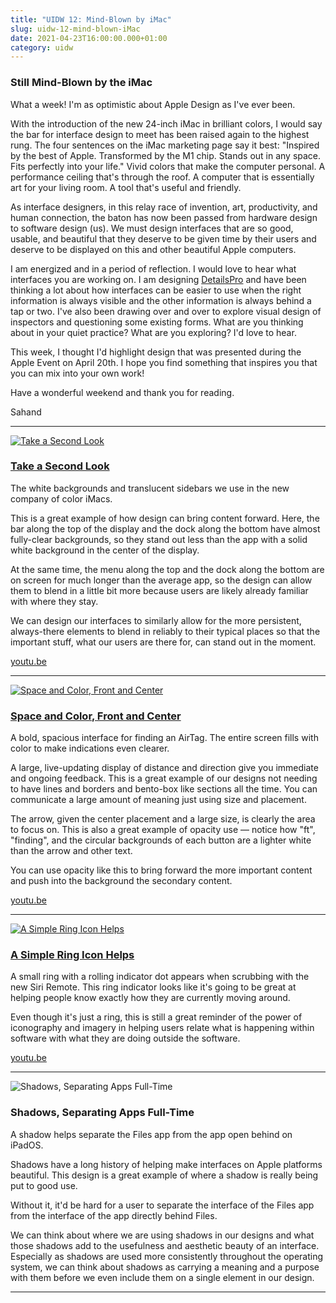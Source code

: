 ```yaml
---
title: "UIDW 12: Mind-Blown by iMac"
slug: uidw-12-mind-blown-iMac
date: 2021-04-23T16:00:00.000+01:00
category: uidw
---
```


### Still Mind-Blown by the iMac

What a week! I'm as optimistic about Apple Design as I've ever been.

With the introduction of the new 24-inch iMac in brilliant colors, I would say the bar for interface design to meet has been raised again to the highest rung. The four sentences on the iMac marketing page say it best: "Inspired by the best of Apple. Transformed by the M1 chip. Stands out in any space. Fits perfectly into your life." Vivid colors that make the computer personal. A performance ceiling that's through the roof. A computer that is essentially art for your living room. A tool that's useful and friendly.

As interface designers, in this relay race of invention, art, productivity, and human connection, the baton has now been passed from hardware design to software design (us). We must design interfaces that are so good, usable, and beautiful that they deserve to be given time by their users and deserve to be displayed on this and other beautiful Apple computers.

I am energized and in a period of reflection. I would love to hear what interfaces you are working on. I am designing [DetailsPro](https://cur.at/S83iZ3D?m=web) and have been thinking a lot about how interfaces can be easier to use when the right information is always visible and the other information is always behind a tap or two. I've also been drawing over and over to explore visual design of inspectors and questioning some existing forms. What are you thinking about in your quiet practice? What are you exploring? I'd love to hear.

This week, I thought I'd highlight design that was presented during the Apple Event on April 20th. I hope you find something that inspires you that you can mix into your own work!

Have a wonderful weekend and thank you for reading.

Sahand

---

[![](https://assets.sahandnayebaziz.org/take-a-second-look.jpeg "Take a Second Look")](https://cur.at/XUoTVXJ?m=web)

### [Take a Second Look](https://cur.at/XUoTVXJ?m=web)

The white backgrounds and translucent sidebars we use in the new company of color iMacs.

This is a great example of how design can bring content forward. Here, the bar along the top of the display and the dock along the bottom have almost fully-clear backgrounds, so they stand out less than the app with a solid white background in the center of the display.

At the same time, the menu along the top and the dock along the bottom are on screen for much longer than the average app, so the design can allow them to blend in a little bit more because users are likely already familiar with where they stay.

We can design our interfaces to similarly allow for the more persistent, always-there elements to blend in reliably to their typical places so that the important stuff, what our users are there for, can stand out in the moment.

[youtu.be](https://cur.at/XUoTVXJ?m=web)

---

[![](https://assets.sahandnayebaziz.org/space-and-color-front-and-center.jpeg "Space and Color, Front and Center")](https://cur.at/O8TJHKe?m=web)

### [Space and Color, Front and Center](https://cur.at/O8TJHKe?m=web)

A bold, spacious interface for finding an AirTag. The entire screen fills with color to make indications even clearer.

A large, live-updating display of distance and direction give you immediate and ongoing feedback. This is a great example of our designs not needing to have lines and borders and bento-box like sections all the time. You can communicate a large amount of meaning just using size and placement.

The arrow, given the center placement and a large size, is clearly the area to focus on. This is also a great example of opacity use — notice how "ft", "finding", and the circular backgrounds of each button are a lighter white than the arrow and other text.

You can use opacity like this to bring forward the more important content and push into the background the secondary content.

[youtu.be](https://cur.at/O8TJHKe?m=web)

---

[![](https://assets.sahandnayebaziz.org/a-simple-ring-icon-helps.jpeg "A Simple Ring Icon Helps ")](https://cur.at/cHfsUWM?m=web)

### [A Simple Ring Icon Helps ](https://cur.at/cHfsUWM?m=web)

A small ring with a rolling indicator dot appears when scrubbing with the new Siri Remote. This ring indicator looks like it's going to be great at helping people know exactly how they are currently moving around.

Even though it's just a ring, this is still a great reminder of the power of iconography and imagery in helping users relate what is happening within software with what they are doing outside the software.

[youtu.be](https://cur.at/cHfsUWM?m=web)

---

![](https://assets.sahandnayebaziz.org/shadows-separating-apps-full-time.jpeg "Shadows, Separating Apps Full-Time")

### Shadows, Separating Apps Full-Time

A shadow helps separate the Files app from the app open behind on iPadOS.

Shadows have a long history of helping make interfaces on Apple platforms beautiful. This design is a great example of where a shadow is really being put to good use.

Without it, it'd be hard for a user to separate the interface of the Files app from the interface of the app directly behind Files.

We can think about where we are using shadows in our designs and what those shadows add to the usefulness and aesthetic beauty of an interface. Especially as shadows are used more consistently throughout the operating system, we can think about shadows as carrying a meaning and a purpose with them before we even include them on a single element in our design.

---
